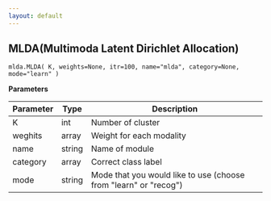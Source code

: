 ```yaml
---
layout: default
---
```

## MLDA(Multimoda Latent Dirichlet Allocation)

```
mlda.MLDA( K, weights=None, itr=100, name="mlda", category=None, mode="learn" )
```
**Parameters**

|Parameter|Type|Description|
|---------|----|-----------|
|K        |int |Number of cluster |
|weghits  |array|Weight for each modality |
|name     |string|Name of module |
|category |array|Correct class label |
|mode     |string|Mode that you would like to use (choose from "learn" or "recog") |

